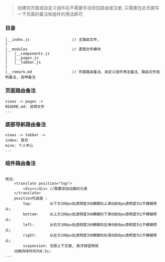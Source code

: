> 创建完页面或自定义组件后不需要手动添加路由或注册, 只需要在此页面写一下页面的备注和组件的用法即可


### 目录
```
|__index.js                   // 主路由文件,
|
|__modules                    // 逻辑文件模块
|   |__components.js          
|   |__pages.js               
|   |__tabbar.js              
|
|__remark.md                  // 页面路由备注、自定义组件用法备注、路由文件结构备注, 各种备注   
```

### 页面路由备注
```
views -> pages ->
README.md: 说明文件
...
```

### 底部导航路由备注
```
views -> tabbar -> 
index: 首页
mine: 个人中心
...
```

### 组件路由备注
```

用法:
    <translate position="top">
        <div></div> //需要添加动画的元素
    </translate>
    position可选值 :
        top:        从下方100px处透明度为0模糊向上滑动到0px透明度为1不模糊停止;
        bottom:     从上方100px处透明度为0模糊向下滑动到0px透明度为1不模糊停止;
        left:       从右方100px处透明度为0模糊向左滑动到0px透明度为1不模糊停止;
        right:      从左方100px处透明度为0模糊向右滑动到0px透明度为1不模糊停止;
        suspension: 无限上下交替, 悬浮按钮特效
    动画持续时间为0.5s;
...
```